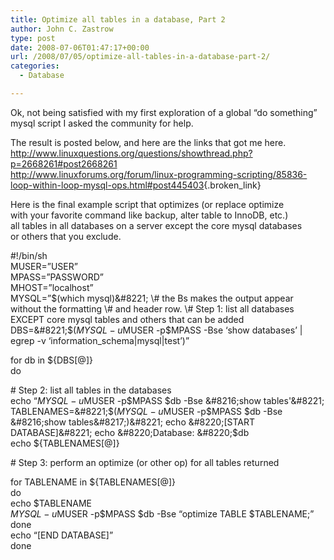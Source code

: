 ```yaml
---
title: Optimize all tables in a database, Part 2
author: John C. Zastrow
type: post
date: 2008-07-06T01:47:17+00:00
url: /2008/07/05/optimize-all-tables-in-a-database-part-2/
categories:
  - Database

---
```

Ok, not being satisfied with my first exploration of a global &#8220;do something&#8221; mysql script I asked the community for help.

The result is posted below, and here are the links that got me here.  
<http://www.linuxquestions.org/questions/showthread.php?p=2668261#post2668261>  
<http://www.linuxforums.org/forum/linux-programming-scripting/85836-loop-within-loop-mysql-ops.html#post445403>{.broken_link}

Here is the final example script that optimizes (or replace optimize  
with your favorite command like backup, alter table to InnoDB, etc.)  
all tables in all databases on a server except the core mysql databases  
or others that you exclude.

#!/bin/sh  
MUSER=&#8221;USER&#8221;  
MPASS=&#8221;PASSWORD&#8221;  
MHOST=&#8221;localhost&#8221;  
MYSQL=&#8221;$(which mysql)&#8221;  
\# the Bs makes the output appear without the formatting  
\# and header row.  
\# Step 1: list all databases EXCEPT core mysql tables and others that can be added  
DBS=&#8221;$($MYSQL -u$MUSER -p$MPASS -Bse &#8216;show databases&#8217; | egrep -v &#8216;information_schema|mysql|test&#8217;)&#8221;

for db in ${DBS[@]}  
do

\# Step 2: list all tables in the databases  
echo &#8220;$MYSQL -u$MUSER -p$MPASS $db -Bse &#8216;show tables'&#8221;  
TABLENAMES=&#8221;$($MYSQL -u$MUSER -p$MPASS $db -Bse &#8216;show tables&#8217;)&#8221;  
echo &#8220;[START DATABASE]&#8221;  
echo &#8220;Database: &#8220;$db  
echo ${TABLENAMES[@]}

\# Step 3: perform an optimize (or other op) for all tables returned

for TABLENAME in ${TABLENAMES[@]}  
do  
echo $TABLENAME  
$MYSQL -u$MUSER -p$MPASS $db -Bse &#8220;optimize TABLE $TABLENAME;&#8221;  
done  
echo &#8220;[END DATABASE]&#8221;  
done